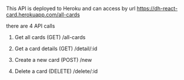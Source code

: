 This API is deployed to Heroku and can access by url
https://dh-react-card.herokuapp.com/all-cards

there are 4 API calls
1. Get all cards (GET)
/all-cards

2. Get a card details (GET)
/detail/:id

3. Create a new card (POST)
/new

4. Delete a card (DELETE)
/delete/:id
